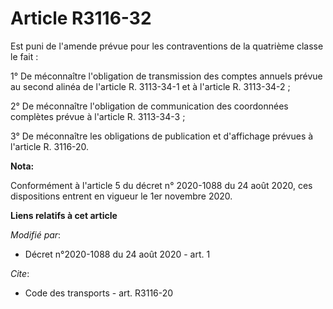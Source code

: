 # Article R3116-32

Est puni de l'amende prévue pour les contraventions de la quatrième classe le fait :

1° De méconnaître l'obligation de transmission des comptes annuels prévue au second alinéa de l'article R. 3113-34-1 et à
l'article R. 3113-34-2 ;

2° De méconnaître l'obligation de communication des coordonnées complètes prévue à l'article R. 3113-34-3 ;

3° De méconnaître les obligations de publication et d'affichage prévues à l'article R. 3116-20.

**Nota:**

Conformément à l'article 5 du décret n° 2020-1088 du 24 août 2020, ces dispositions entrent en vigueur le 1er novembre 2020.

**Liens relatifs à cet article**

_Modifié par_:

  - Décret n°2020-1088 du 24 août 2020 - art. 1

_Cite_:

  - Code des transports - art. R3116-20
